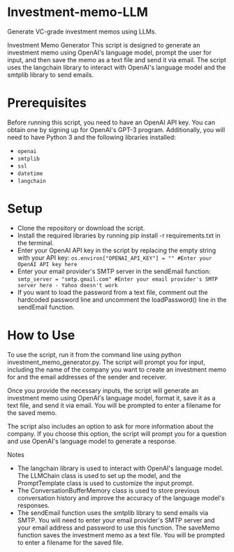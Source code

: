 # Investment-memo-LLM
Generate VC-grade investment memos using LLMs.

Investment Memo Generator
This script is designed to generate an investment memo using OpenAI's language model, prompt the user for input, and then save the memo as a text file and send it via email. The script uses the langchain library to interact with OpenAI's language model and the smtplib library to send emails.

# Prerequisites
Before running this script, you need to have an OpenAI API key. You can obtain one by signing up for OpenAI's GPT-3 program. Additionally, you will need to have Python 3 and the following libraries installed:

- ```openai```
- ```smtplib```
- ```ssl```
- ```datetime```
- ```langchain```

# Setup

- Clone the repository or download the script.
- Install the required libraries by running pip install -r requirements.txt in the terminal.
- Enter your OpenAI API key in the script by replacing the empty string with your API key: ```os.environ["OPENAI_API_KEY"] = "" #Enter your OpenAI API key here```
- Enter your email provider's SMTP server in the sendEmail function: ```smtp_server = "smtp.gmail.com" #Enter your email provider's SMTP server here - Yahoo doesn't work```
- If you want to load the password from a text file, comment out the hardcoded password line and uncomment the loadPassword() line in the sendEmail function.

# How to Use

To use the script, run it from the command line using python investment_memo_generator.py. The script will prompt you for input, including the name of the company you want to create an investment memo for and the email addresses of the sender and receiver.

Once you provide the necessary inputs, the script will generate an investment memo using OpenAI's language model, format it, save it as a text file, and send it via email. You will be prompted to enter a filename for the saved memo.

The script also includes an option to ask for more information about the company. If you choose this option, the script will prompt you for a question and use OpenAI's language model to generate a response.

Notes

- The langchain library is used to interact with OpenAI's language model. The LLMChain class is used to set up the model, and the PromptTemplate class is used to customize the input prompt.
- The ConversationBufferMemory class is used to store previous conversation history and improve the accuracy of the language model's responses.
- The sendEmail function uses the smtplib library to send emails via SMTP. You will need to enter your email provider's SMTP server and your email address and password to use this function.
The saveMemo function saves the investment memo as a text file. You will be prompted to enter a filename for the saved file.

